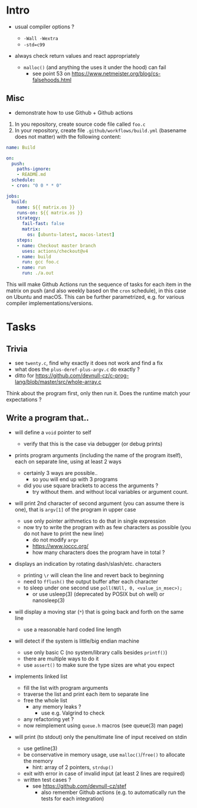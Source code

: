 # Intro

- usual compiler options ?
  - `-Wall -Wextra`
  - `-std=c99`

- always check return values and react appropriately
  - `malloc()` (and anything the uses it under the hood) can fail
    - see point 53 on https://www.netmeister.org/blog/cs-falsehoods.html


## Misc

- demonstrate how to use Github + Github actions

1. In you repository, create source code file called `foo.c`
1. In your repository, create file `.github/workflows/build.yml` (basename does not matter) with the following content:
```yaml
name: Build

on:
  push:
    paths-ignore:
    - README.md
  schedule:
  - cron: "0 0 * * 0"

jobs:
  build:
    name: ${{ matrix.os }}
    runs-on: ${{ matrix.os }}
    strategy:
      fail-fast: false
      matrix:
        os: [ubuntu-latest, macos-latest]
    steps:
    - name: Checkout master branch
      uses: actions/checkout@v4
    - name: build
      run: gcc foo.c
    - name: run
      run: ./a.out
```

This will make Github Actions run the sequence of tasks for each item in the matrix on push (and also weekly based on the `cron` schedule), 
in this case on Ubuntu and macOS. This can be further parametrized, e.g. for various compiler implementations/versions.

# Tasks

## Trivia

- see `twenty.c`, find why exactly it does not work and find a fix
- what does the `plus-deref-plus-argv.c` do exactly ?
- ditto for https://github.com/devnull-cz/c-prog-lang/blob/master/src/whole-array.c

Think about the program first, only then run it. Does the runtime match your expectations ?

## Write a program that..

- will define a `void` pointer to self
  - verify that this is the case via debugger (or debug prints)

- prints program arguments (including the name of the program itself),
  each on separate line, using at least 2 ways
  - certainly 3 ways are possible..
    - so you will end up with 3 programs
  - did you use square brackets to access the arguments ?
    - try without them. and without local variables or argument count.

- will print 2nd character of second argument (you can assume there is one), that is `argv[1]`
  of the program in upper case
  - use only pointer arithmetics to do that in single expression
  - now try to write the program with as few characters as possible (you do not have to print the new line)
    - do not modify `argv`
    - https://www.ioccc.org/
    - how many characters does the program have in total ?

- displays an indication by rotating dash/slash/etc. characters
  - printing `\r` will clean the line and revert back to beginning
  - need to `fflush()` the output buffer after each character
  - to sleep under one second use `poll(NUll, 0, <value_in_msec>);`
    - or use usleep(3) (deprecated by POSIX but oh well) or nanosleep(3) 

- will display a moving star (`*`) that is going back and forth on the same line
  - use a reasonable hard coded line length

- will detect if the system is little/big endian machine
  - use only basic C (no system/library calls besides `printf()`)
  - there are multiple ways to do it
  - use `assert()` to make sure the type sizes are what you expect

- implements linked list
  - fill the list with program arguments
  - traverse the list and print each item to separate line
  - free the whole list
    - any memory leaks ?
      - use e.g. Valgrind to check
  - any refactoring yet ?
  - now reimplement using `queue.h` macros (see queue(3) man page)

- will print (to stdout) only the penultimate line of input received on stdin
  - use getline(3)
  - be conservative in memory usage, use `malloc()`/`free()` to allocate the memory
    - hint: array of 2 pointers, `strdup()`
  - exit with error in case of invalid input (at least 2 lines are required)
  - written test cases ?
    - see https://github.com/devnull-cz/stef
      - also remember Github actions (e.g. to automatically run the tests for each integration)
